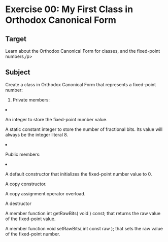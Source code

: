 <h1>Exercise 00: My First Class in Orthodox Canonical Form</h1>

<h2>Target</h2>
<p>Learn about the Orthodox Canonical Form for classes, and the fixed-point numbers,/p>

<h2>Subject</h2>
<p>Create a class in Orthodox Canonical Form that represents a fixed-point number:</p>

<ol><li>
  <p>Private members:</p>
</li></ol>
  <li>
    <p>		An integer to store the fixed-point number value.</p>
    <p>		A static constant integer to store the number of fractional bits. Its value will always be the integer literal 8.</p>
  </li>
<li>
  <p>Public members:</p>
</li>
  <li>
     <p>A default constructor that initializes the fixed-point number value to 0.</p>
     <p>A copy constructor.</p>
     <p>A copy assignment operator overload.</p>
     <p>A destructor</p>
     <p>A member function int getRawBits( void ) const; that returns the raw value of the fixed-point value.</p>
     <p>A member function void setRawBits( int const raw ); that sets the raw value of the fixed-point number.</p>
  </li>
